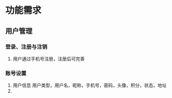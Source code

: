 # 功能需求
## 用户管理
### 登录、注册与注销
1. 用户通过手机号注册，注册后可完善
###  账号设置
1. 用户信息
用户类型，用户名，昵称，手机号，密码，头像，积分，状态，地址
2. 

<!--stackedit_data:
eyJoaXN0b3J5IjpbMjEzMzg1NTMzMSwtMTA2NjUxNTU5MiwtMj
A4ODc0NjYxMl19
-->
